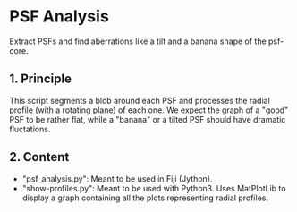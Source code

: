# PSF Analysis

Extract PSFs and find aberrations like a tilt and a banana shape of the psf-core.

## 1. Principle

This script segments a blob around each PSF and processes the radial profile (with a rotating plane) of each one.
We expect the graph of a "good" PSF to be rather flat, while a "banana" or a tilted PSF should have dramatic fluctations.

## 2. Content

- "psf_analysis.py": Meant to be used in Fiji (Jython).
- "show-profiles.py": Meant to be used with Python3. Uses MatPlotLib to display a graph containing all the plots representing radial profiles.
